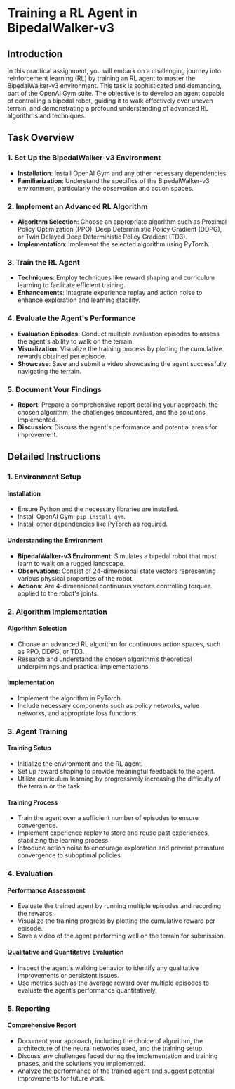 # Training a RL Agent in BipedalWalker-v3

## Introduction

In this practical assignment, you will embark on a challenging journey into reinforcement learning (RL) by training an RL agent to master the BipedalWalker-v3 environment. This task is sophisticated and demanding, part of the OpenAI Gym suite. The objective is to develop an agent capable of controlling a bipedal robot, guiding it to walk effectively over uneven terrain, and demonstrating a profound understanding of advanced RL algorithms and techniques.

## Task Overview

### 1. Set Up the BipedalWalker-v3 Environment
- **Installation**: Install OpenAI Gym and any other necessary dependencies.
- **Familiarization**: Understand the specifics of the BipedalWalker-v3 environment, particularly the observation and action spaces.

### 2. Implement an Advanced RL Algorithm
- **Algorithm Selection**: Choose an appropriate algorithm such as Proximal Policy Optimization (PPO), Deep Deterministic Policy Gradient (DDPG), or Twin Delayed Deep Deterministic Policy Gradient (TD3).
- **Implementation**: Implement the selected algorithm using PyTorch.

### 3. Train the RL Agent
- **Techniques**: Employ techniques like reward shaping and curriculum learning to facilitate efficient training.
- **Enhancements**: Integrate experience replay and action noise to enhance exploration and learning stability.

### 4. Evaluate the Agent's Performance
- **Evaluation Episodes**: Conduct multiple evaluation episodes to assess the agent's ability to walk on the terrain.
- **Visualization**: Visualize the training process by plotting the cumulative rewards obtained per episode.
- **Showcase**: Save and submit a video showcasing the agent successfully navigating the terrain.

### 5. Document Your Findings
- **Report**: Prepare a comprehensive report detailing your approach, the chosen algorithm, the challenges encountered, and the solutions implemented.
- **Discussion**: Discuss the agent's performance and potential areas for improvement.

## Detailed Instructions

### 1. Environment Setup

#### Installation
- Ensure Python and the necessary libraries are installed.
- Install OpenAI Gym: `pip install gym`.
- Install other dependencies like PyTorch as required.

#### Understanding the Environment
- **BipedalWalker-v3 Environment**: Simulates a bipedal robot that must learn to walk on a rugged landscape.
- **Observations**: Consist of 24-dimensional state vectors representing various physical properties of the robot.
- **Actions**: Are 4-dimensional continuous vectors controlling torques applied to the robot's joints.

### 2. Algorithm Implementation

#### Algorithm Selection
- Choose an advanced RL algorithm for continuous action spaces, such as PPO, DDPG, or TD3.
- Research and understand the chosen algorithm’s theoretical underpinnings and practical implementations.

#### Implementation
- Implement the algorithm in PyTorch.
- Include necessary components such as policy networks, value networks, and appropriate loss functions.

### 3. Agent Training

#### Training Setup
- Initialize the environment and the RL agent.
- Set up reward shaping to provide meaningful feedback to the agent.
- Utilize curriculum learning by progressively increasing the difficulty of the terrain or the task.

#### Training Process
- Train the agent over a sufficient number of episodes to ensure convergence.
- Implement experience replay to store and reuse past experiences, stabilizing the learning process.
- Introduce action noise to encourage exploration and prevent premature convergence to suboptimal policies.

### 4. Evaluation

#### Performance Assessment
- Evaluate the trained agent by running multiple episodes and recording the rewards.
- Visualize the training progress by plotting the cumulative reward per episode.
- Save a video of the agent performing well on the terrain for submission.

#### Qualitative and Quantitative Evaluation
- Inspect the agent's walking behavior to identify any qualitative improvements or persistent issues.
- Use metrics such as the average reward over multiple episodes to evaluate the agent’s performance quantitatively.

### 5. Reporting

#### Comprehensive Report
- Document your approach, including the choice of algorithm, the architecture of the neural networks used, and the training setup.
- Discuss any challenges faced during the implementation and training phases, and the solutions you implemented.
- Analyze the performance of the trained agent and suggest potential improvements for future work.
